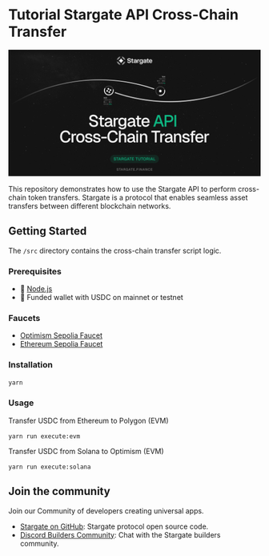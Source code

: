 # Tutorial Stargate API Cross-Chain Transfer 

![Stargate API Tutorial](public/Github_banner_api.jpg)

This repository demonstrates how to use the Stargate API to perform cross-chain token transfers. Stargate is a protocol that enables seamless asset transfers between different blockchain networks.

## Getting Started

The `/src` directory contains the cross-chain transfer script logic.

### Prerequisites

- 🔸 [Node.js](https://nodejs.org/en/download)
- 🔸 Funded wallet with USDC on mainnet or testnet

### Faucets

- [Optimism Sepolia Faucet](https://www.alchemy.com/faucets/optimism-sepolia)
- [Ethereum Sepolia Faucet](https://www.alchemy.com/faucets/ethereum-sepolia)

### Installation

```bash
yarn 
```

### Usage 

Transfer USDC from Ethereum to Polygon (EVM)

```shell
yarn run execute:evm
```

Transfer USDC from Solana to Optimism (EVM)

```shell
yarn run execute:solana
```

## Join the community

Join our Community of developers creating universal apps.

- [Stargate on GitHub](https://github.com/stargate-protocol): Stargate protocol open source code.
- [Discord Builders Community](https://discord.gg/4t8CJXufWM): Chat with the Stargate builders community.

